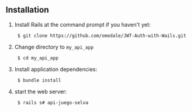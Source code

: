 
## Installation

1. Install Rails at the command prompt if you haven't yet:

        $ git clone https://github.com/omedale/JWT-Auth-with-Wails.git

2. Change directory to `my_api_app` 

        $ cd my_api_app


3. Install application dependencies:

        $ bundle install

4. start the web server:

        $ rails s# api-juego-selva
